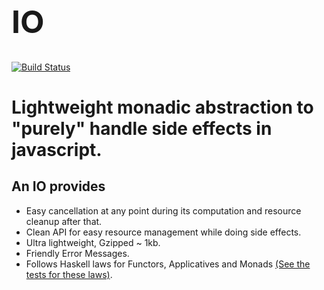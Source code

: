 # <h1 style='font-size: 50px;' >IO</h1>

[![Build Status](https://travis-ci.com/kanitsharma/io.svg?token=sGsp6ken9AnVBDihTPmf&branch=master)](https://travis-ci.com/kanitsharma/io)

# Lightweight monadic abstraction to "purely" handle side effects in javascript.

## An IO provides
- Easy cancellation at any point during its computation and resource cleanup after that.
- Clean API for easy resource management while doing side effects.
- Ultra lightweight, Gzipped ~ 1kb.
- Friendly Error Messages.
- Follows Haskell laws for Functors, Applicatives and Monads [(See the tests for these laws)](https://github.com/kanitsharma/io/tree/master/__tests__).